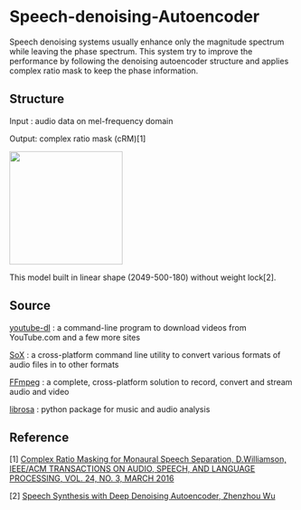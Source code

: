 # Speech-denoising-Autoencoder

Speech denoising systems usually enhance only the magnitude spectrum while leaving the phase spectrum. This system try to improve the performance by following the denoising autoencoder structure and applies complex ratio mask to keep the phase information. 

## Structure

Input : audio data on mel-frequency domain

Output: complex ratio mask (cRM)[1]

<img src="https://github.com/bill9800/Speech-denoise-Autoencoder/raw/master/pic/networkstructure.png" width="200">

This model built in linear shape (2049-500-180) without weight lock[2].

## Source

[youtube-dl](http://rg3.github.io/youtube-dl/) : a command-line program to download videos from YouTube.com and a few more sites

[SoX](http://sox.sourceforge.net/) : a cross-platform command line utility to convert various formats of audio files in to other formats

[FFmpeg](https://www.ffmpeg.org/) : a complete, cross-platform solution to record, convert and stream audio and video

[librosa](https://librosa.github.io/librosa/) : python package for music and audio analysis

## Reference

[1] [Complex Ratio Masking for Monaural Speech Separation, D.Williamson, IEEE/ACM TRANSACTIONS ON AUDIO, SPEECH, AND LANGUAGE PROCESSING, VOL. 24, NO. 3, MARCH 2016](https://ieeexplore.ieee.org/document/7364200/)

[2] [Speech Synthesis with Deep Denoising Autoencoder, Zhenzhou Wu](http://gram.cs.mcgill.ca/theses/wu-15-speech.pdf)







